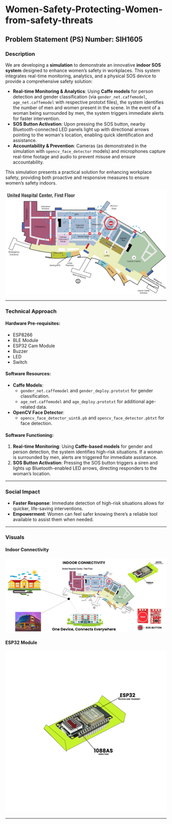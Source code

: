 # Women-Safety-Protecting-Women-from-safety-threats

## Problem Statement (PS) Number: SIH1605

### Description

We are developing a **simulation** to demonstrate an innovative **indoor SOS system** designed to enhance women’s safety in workplaces. This system integrates real-time monitoring, analytics, and a physical SOS device to provide a comprehensive safety solution:

- **Real-time Monitoring & Analytics**: Using **Caffe models** for person detection and gender classification (via `gender_net.caffemodel`, `age_net.caffemodel` with respective prototxt files), the system identifies the number of men and women present in the scene. In the event of a woman being surrounded by men, the system triggers immediate alerts for faster intervention.
- **SOS Button Activation**: Upon pressing the SOS button, nearby Bluetooth-connected LED panels light up with directional arrows pointing to the woman's location, enabling quick identification and assistance.
- **Accountability & Prevention**: Cameras (as demonstrated in the simulation with `opencv_face_detector` models) and microphones capture real-time footage and audio to prevent misuse and ensure accountability.

This simulation presents a practical solution for enhancing workplace safety, providing both proactive and responsive measures to ensure women’s safety indoors.

![SOS System Representation](assets/image%20representation%20of%20sos.jpg)

---

### Technical Approach

#### Hardware Pre-requisites:

- ESP8266
- BLE Module
- ESP32 Cam Module
- Buzzer
- LED
- Switch

#### Software Resources:

- **Caffe Models**:
  - `gender_net.caffemodel` and `gender_deploy.prototxt` for gender classification.
  - `age_net.caffemodel` and `age_deploy.prototxt` for additional age-related data.
- **OpenCV Face Detector**:
  - `opencv_face_detector_uint8.pb` and `opencv_face_detector.pbtxt` for face detection.

#### Software Functioning:

1. **Real-time Monitoring**: Using **Caffe-based models** for gender and person detection, the system identifies high-risk situations. If a woman is surrounded by men, alerts are triggered for immediate assistance.
2. **SOS Button Activation**: Pressing the SOS button triggers a siren and lights up Bluetooth-enabled LED arrows, directing responders to the woman’s location.

---

### Social Impact

- **Faster Response**: Immediate detection of high-risk situations allows for quicker, life-saving interventions.
- **Empowerment**: Women can feel safer knowing there’s a reliable tool available to assist them when needed.

---

### Visuals

#### Indoor Connectivity

![Indoor Connectivity](assets/CFP.jpg)

#### ESP32 Module

![ESP32 Module](assets/1C-FINAL.png)

---

